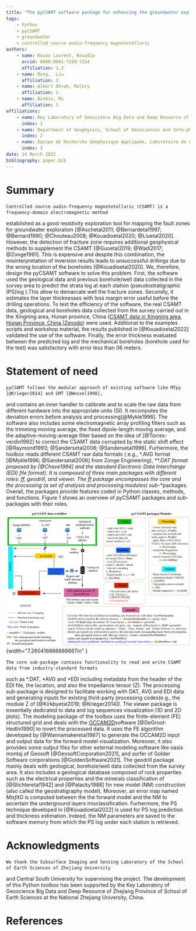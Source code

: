 ```yaml
---
title: "The pyCSAMT software package for enhancing the groundwater exploration technique using the CSAMT data"
tags:
	- Python
	- pyCSAMT
	- groundwater 
	- controlled source audio-frequency magnetotelluric 
authors:
	- name: Kouao Laurent, Kouadio
	  orcid: 0000-0001-7259-7254
	  affiliation: 1,3
	- name: Rong,  Liu
	  affiliation: 2
	- name: Albert Okrah, Malory
	  affiliation: 1
	- name: Binbin, Mi
	  affiliation: 1
affiliations:
	- name: Key Laboratory of Geoscience Big Data and Deep Resource of Zhejiang Province, School of Earth Sciences, Zhejiang University, China.
	  index: 1
	- name: Department of Geophysics, School of Geosciences and Info-physics, Central South University, China.
	  index: 2
	- name: Equipe de Recherche Géophysique Appliquée, Laboratoire de Geologie Ressources Minerales et Energetiques, Université Félix Houphouët-Boigny, Cote d'Ivoire.
	  index: 3
date: 14 March 2022
bibliography: paper.bib
---
```



# Summary 

    Controlled source audio-frequency magnetotelluric (CSAMT) is a frequency-domain electromagnetic method 
established as a good resistivity exploration tool for mapping the fault zones for groundwater exploration
 [@Aschetal2011; @Bernardetal1997; @Bernard1990; @Chouteau2008; @Kouadioetal2020; @Liuetal2020]. 
However, the detection of fracture zone requires additional geophysical methods to supplement the CSAMT
 [@Guoetal2019; @Wadi2017; @Zonge1991]. This is expensive and despite this combination, the misinterpretation 
 of inversion results leads to unsuccessful drillings due to the wrong location of the boreholes [@Kouadioetal2020]. 
 We, therefore, design the pyCSAMT software to solve this problem. First, the software 
  used the geological data and previous borehole/well data collected in the survey area to predict the 
  strata log at each station (pseudostratigraphic (PS)log ).This allow to demarcate well the fracture zones. 
  Secondly, it estimates the layer thicknesses with less margin error useful before the drilling operations. 
  To test the efficiency of the software, the real CSAMT data, geological and boreholes data collected 
  from the survey carried out in the Xingning area, Hunan province, China ([CSAMT data in Xingning area, Hunan Province, China \|Zenodo](https://zenodo.org/record/5533467#.YVK6mnzithF)) 
  were used. Additional to the examples scripts and workshop material, the results published in [@Kouadioetal2022] 
  validated the use of the software. Finally, the error thickness evaluated between the predicted log and 
  the mechanical boreholes (borehole used for the test) was satisfactory with error less than 06 meters.


# Statement of need  

    pyCSAMT follows the modular approach of existing software like MTpy [@Krieger2014] and GMT [@Wessel1998],
 and contains an inner handler to calibrate and to scale the raw data from different hardware into the
  appropriate units (SI). It recomputes the deviation errors before analysis and processing[@Mykle1996].
  The software also includes some electromagnetic array profiling filters such as the trimming moving 
  average, the fixed dipole-length moving average, and the adaptive-moving-average filter based on the
   idea of [@Torres-verdìn1992] to correct the CSAMT data corrupted by the static shift effect
 [@Raymond1993; @Sandersetal2006; @Sandersetal1996]. Furhermore, the toolbox reads different CSAMT raw data 
 formats ( e.g., \*.AVG format [@Mykle1996; @Sandersetal2006] from Zonge Engineering), \**.*DAT format
  proposed by [@Chave1994] and the standard Electronic Data Interchange (EDI) file format). It is composed 
  of three main packages with different roles: *ff*, *geodrill*, and *viewer*. The *ff* package encompasses
  the *core* and the *processing* (a set of *analysis* and *processing* modules) sub*-*packages. Overall, 
  the packages provide features coded in Python classes, methods, and functions. Figure 1 shows an 
  overview of pyCSAMT packages and sub-packages with their roles.

![pyCSAMT packages structures and the keys modules. The colors in the workflow diagram represent which parts of the software are used in each step. For example, the modules in the geodrill packages are usedfor NM construction and PS prediction ](paper_figures/pycsamt_workflow_and_packages.png){width="7.260416666666667in" }

    The core sub-package contains functionality to read and write CSAMT data from industry-standard formats 
such as \*.DAT, \*AVG and \*EDI including metadata from the header of the EDI file, the location,
 and also the impedance tensor (Z).
    The processing sub-package is designed to facilitate working with DAT, AVG and EDI data and generating 
 inputs for existing third-party processing codes(e.g., the module Z of [@Kirkbyetal2019; @Krieger2014]).
    The viewer package is essentially dedicated to data and log sequences visualization (1D and 2D plots).
    The modeling package of the toolbox uses the finite-element (FE) structured grid and deals with the
 [OCCAM2D](https://marineemlab.ucsd.edu/Projects/Occam/index.html)software [@DeGroot-Hedlin1990] to invert 
 the processed data. It uses the FE algorithm developed by [@Wannamakeretal1987] to generate the OCCAM2D 
 input and output data for the forward model visualization. Moreover, it also provides some 
 output files for other external modeling software like oasis montaj of Geosoft [@GeosoftCorporation2021],
  and surfer of Golder Software corporations [@GoldenSoftware2021].
    The geodrill package mainly deals with geological, borehole/well data collected from the survey area.
  It also includes a geological database composed of rock properties such as the electrical properties and 
  the minerals classification of [@Slichteretal1942] and [@Palacky1988] for new model (NM) construction (also
  called the geostratigraphy model). Moreover, an error map named *MisfitG* is computed between the 
  the forward model and the NM to ascertain the underground layers misclassification. Furhermore, the  PS 
  technique developed in [@Kouadioetal2022] is used for PS log prediction and thickness estimation. Indeed,
   the NM parameters are saved to the software memory from which the PS log under each station is retrieved.
    
# Acknowledgments 

    We thank the Subsurface Imaging and Sensing Laboratory of the School of Earth Sciences of Zhejiang University 
and Central South University for supervising the project. The development of this Python toolbox has been
supported by the Key Laboratory of Geoscience Big Data and Deep Resource of Zhejiang Province of School
 of Earth Sciences at the National Zhejiang University, China.

# References 


